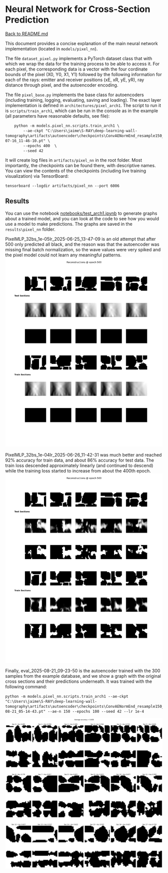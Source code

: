 # Neural Network for Cross-Section Prediction

[Back to README.md](../README.md)

This document provides a concise explanation of the main neural network implementation (located in `models/pixel_nn`).

The file `dataset_pixel.py` implements a PyTorch dataset class that with which we wrap the data for the training process to be able to access it. For each pixel, the corresponding data is a vector with the four cordinate bounds of the pixel (X0, Y0, X1, Y1) followed by the following information for each of the rays: emitter and receiver positions (xE, xR, yE, yR), ray distance through pixel, and the autoencoder encoding.

The file `pixel_base.py` implements the base class for autoencoders (including training, logging, evaluating, saving and loading). The exact layer implementation is defined in `architectures/pixel_arch1`. The script to run it is `scripts/train_arch1`, which can be run in the console as in the example (all parameters have reasonable defaults, see file):
```Usage:
    python -m models.pixel_nn.scripts.train_arch1 \
        --ae-ckpt "C:\Users\jaime\S-RAY\deep-learning-wall-tomography\artifacts\autoencoder\checkpoints\ConvAENormEnd_resample150_lat32_do10_bn_2025-07-16_11-46-10.pt" \
        --epochs 400  \
        --seed 42
```
It will create log files in `artifacts/pixel_nn` in the root folder. Most importantly, the checkpoints can be found there, with descriptive names. You can view the contents of the checkpoints (including live training visualization) via TensorBoard: 
```
tensorboard --logdir artifacts/pixel_nn --port 6006
```

## Results

 You can use the notebook [notebooks/test_arch1.ipynb](../notebooks/test_arch1.ipynb) to generate graphs about a trained model, and you can look at the code to see how you would use a model to make predictions. The graphs are saved in the `results\pixel_nn` folder.











PixelMLP_32bs_1e-05lr_2025-06-25_13-47-09 is an old attempt that after 500 only predicted all black, and the reason was that the autoencoder was missing final batch normalization, so the wave values were very spiked and the pixel model could not learn any meaningful patterns.
![Epoch 500 of first model](..\results\pixel_nn\PixelMLP_32bs_1e-05lr_2025-06-25_13-47-09.png)

PixelMLP_32bs_1e-04lr_2025-06-26_11-42-31 was much better and reached 92% accuracy for train data, and about 86% accuracy for test data. The train loss descended approximately linearly (and continued to descend) while the training loss started to increase from about the 400th epoch.
![alt text](..\results\pixel_nn\PixelMLP_32bs_1e-04lr_2025-06-26_11-42-31.png)

Finally, eval_2025-08-21_09-23-50 is the autoencoder trained with the 300 samples from the example database, and we show a graph with the original cross sections and their predictions underneath. It was trained with the following command:

```
python -m models.pixel_nn.scripts.train_arch1 --ae-ckpt "C:\Users\jaime\S-RAY\deep-learning-wall-tomography\artifacts\autoencoder\checkpoints\ConvAENormEnd_resample150_lat32_do20_bn_2025-08-21_05-14-43.pt" --ae-n 150 --epochs 100 --seed 42 --lr 1e-4
```

![](..\results\pixel_nn\eval_2025-08-21_09-23-50\PixelMLP_32bs_1e-04lr_2025-08-21_06-08-28.png)